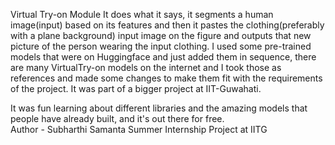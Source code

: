 Virtual Try-on Module
It does what it says, it segments a human image(input) based on its features and then it pastes the clothing(preferably with a plane background) input image on the figure and outputs that new picture of the person wearing the input clothing.
I used some pre-trained models that were on Huggingface and just added them in sequence, there are many VirtualTry-on models on the internet and I took those as references and made some changes to make them fit with the requirements of the project. 
It was part of a bigger project at IIT-Guwahati.

It was fun learning about different libraries and the amazing models that people have already built, and it's out there for free.
<br>
Author - Subharthi Samanta
Summer Internship Project at IITG 
